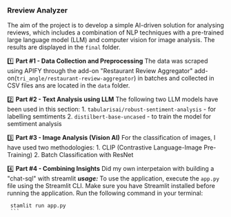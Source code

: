 ### **Rreview Analyzer**

The aim of the project is to develop a simple AI-driven solution for analysing reviews, which includes a combination of NLP techniques with a pre-trained large language model (LLM) and computer vision for image analysis. The results are displayed in the `final` folder.

1️⃣ **Part #1 - Data Collection and Preprocessing**
    The data was scraped using APIFY through the  add-on "Restaurant Review Aggregator" add-on(`tri_angle/restaurant-review-aggregator`)
    in batches and collected in CSV files ans are located in the `data` folder.

2️⃣ **Part #2 - Text Analysis using LLM**
    The following two LLM models have been used in this section:
    1. `tabularisai/robust-sentiment-analysis` - for labelling semtiments
    2. `distilbert-base-uncased` - to train the model for semtiment analysis

3️⃣ **Part #3 - Image Analysis (Vision AI)**
    For the classification of images, I have used two methodologies:
    1. CLIP (Contrastive Language-Image Pre-Training)
    2. Batch Classification with ResNet

4️⃣ **Part #4 - Combining Insights**
    Did my own interpetaion with building a "chat-sql" with streamlit
    ***usage:***
    To use the application, execute the `app.py` file using the Streamlit CLI. Make sure you have Streamlit installed before running the application. Run the following command in your terminal:
   ```
    stamlit run app.py
    ```